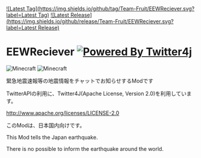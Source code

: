[![Latest Tag](https://img.shields.io/github/tag/Team-Fruit/EEWReciever.svg?label=Latest Tag)](https://github.com/Team-Fruit/EEWReciever/tags)
[![Latest Release](https://img.shields.io/github/release/Team-Fruit/EEWReciever.svg?label=Latest Release)](https://github.com/Team-Fruit/EEWReciever/releases)

# EEWReciever [![Powered By Twitter4j](https://i.gyazo.com/10a912ba681ee9bf4d321f21513f520a.png)](http://twitter4j.org/)
![Minecraft](https://img.shields.io/badge/Minecraft-1.7.10-yellow.svg)
![Minecraft](https://img.shields.io/badge/Minecraft-1.10.2-green.svg)

緊急地震速報等の地震情報をチャットでお知らせするModです

TwitterAPIの利用に、Twitter4J(Apache License, Version 2.0)を利用しています。

http://www.apache.org/licenses/LICENSE-2.0

このModは、日本国内向けです。

This Mod tells the Japan earthquake.

There is no possible to inform the earthquake around the world.
